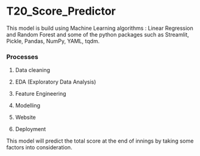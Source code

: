 # T20_Score_Predictor
This model is build using Machine Learning algorithms : Linear Regression and Random Forest and some of the python packages such as Streamlit, Pickle, Pandas, NumPy, YAML, tqdm.
### Processes
1. Data cleaning                                                                                                                                                           

2. EDA (Exploratory Data Analysis)

3. Feature Engineering

4. Modelling

5. Website

6. Deployment

This model will predict the total score at the end of innings by taking some factors into consideration.
